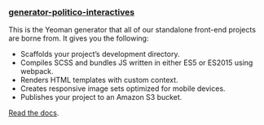 ### [generator-politico-interactives](https://github.com/The-Politico/generator-politico-interactives)

This is the Yeoman generator that all of our standalone front-end projects are borne from. It gives you the following:

- Scaffolds your project’s development directory.
- Compiles SCSS and bundles JS written in either ES5 or ES2015 using webpack.
- Renders HTML templates with custom context.
- Creates responsive image sets optimized for mobile devices.
- Publishes your project to an Amazon S3 bucket.


[Read the docs](http://generator-politico-interactives.readthedocs.io/en/latest/).
